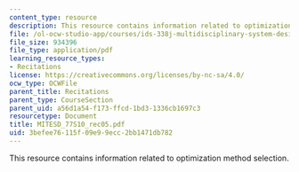 ```yaml
---
content_type: resource
description: This resource contains information related to optimization method selection.
file: /ol-ocw-studio-app/courses/ids-338j-multidisciplinary-system-design-optimization-spring-2010/3befee76115f09e99ecc2bb1471db782_MITESD_77S10_rec05.pdf
file_size: 934396
file_type: application/pdf
learning_resource_types:
- Recitations
license: https://creativecommons.org/licenses/by-nc-sa/4.0/
ocw_type: OCWFile
parent_title: Recitations
parent_type: CourseSection
parent_uid: a56d1a54-f173-ffcd-1bd3-1336cb1697c3
resourcetype: Document
title: MITESD_77S10_rec05.pdf
uid: 3befee76-115f-09e9-9ecc-2bb1471db782
---
```

This resource contains information related to optimization method selection.